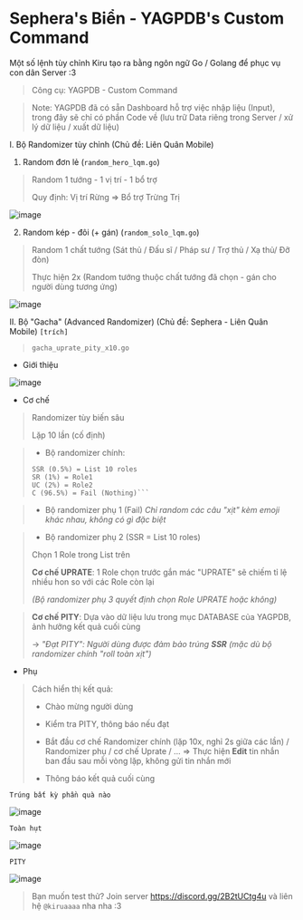 # Sephera's Biển - YAGPDB's Custom Command
Một số lệnh tùy chỉnh Kiru tạo ra bằng ngôn ngữ Go / Golang để phục vụ con dân Server :3 
> Công cụ: YAGPDB - Custom Command

> Note: YAGPDB đã có sẵn Dashboard hỗ trợ việc nhập liệu (Input), trong đây sẽ chỉ có phần Code về (lưu trữ Data riêng trong Server / xử lý dữ liệu / xuất dữ liệu)

I. Bộ Randomizer tùy chỉnh (Chủ đề: Liên Quân Mobile)
  1. Random đơn lẻ (`random_hero_lqm.go`)
> Random 1 tướng - 1 vị trí - 1 bổ trợ
> 
> Quy định: Vị trí Rừng => Bổ trợ Trừng Trị

![image](https://github.com/user-attachments/assets/71b88a97-6b9e-445a-88bf-bea8c884eef7)

  2. Random kép - đôi (+ gán) (`random_solo_lqm.go`)
> Random 1 chất tướng (Sát thủ / Đấu sĩ / Pháp sư / Trợ thủ / Xạ thủ/ Đỡ đòn)
>
> Thực hiện 2x (Random tướng thuộc chất tướng đã chọn - gán cho người dùng tương ứng)

![image](https://github.com/user-attachments/assets/d8957c33-b0fb-4107-b8d0-9e857c54b965)


II. Bộ "Gacha" (Advanced Randomizer) (Chủ đề: Sephera - Liên Quân Mobile) `[trích]`

> `gacha_uprate_pity_x10.go` 

- Giới thiệu

![image](https://github.com/user-attachments/assets/0807bdc7-ea94-46c7-8fba-567192567fb3)

- Cơ chế
> Randomizer tùy biến sâu
> 
> Lặp 10 lần (cố định)

> - Bộ randomizer chính:
>
> ```Banner S (0.5% / 1% / 2% / 96.5%)
> SSR (0.5%) = List 10 roles
> SR (1%) = Role1
> UC (2%) = Role2
> C (96.5%) = Fail (Nothing)```

> - Bộ randomizer phụ 1 (Fail)
> *Chỉ random các câu "xịt" kèm emoji khác nhau, không có gì đặc biệt*

> - Bộ randomizer phụ 2 (SSR = List 10 roles)
>
> Chọn 1 Role trong List trên
>
> **Cơ chế UPRATE**: 1 Role chọn trước gắn mác "UPRATE" sẽ chiếm tỉ lệ nhiều hon so với các Role còn lại
>
> *(Bộ randomizer phụ 3 quyết định chọn Role UPRATE hoặc không)*

> **Cơ chế PITY**: Dựa vào dữ liệu lưu trong mục DATABASE của YAGPDB, ảnh hưởng kết quả cuối cùng
>
> -> *"Đạt PITY": Người dùng được đảm bảo trúng **SSR** (mặc dù bộ randomizer chính "roll toàn xịt")*

- Phụ
> Cách hiển thị kết quả:
>
> - Chào mừng người dùng
>
> - Kiểm tra PITY, thông báo nếu đạt
>
> - Bắt đầu cơ chế Randomizer chính (lặp 10x, nghỉ 2s giữa các lần) / Randomizer phụ / cơ chế Uprate / ... => Thực hiện **Edit** tin nhắn ban đầu sau mỗi vòng lặp, không gửi tin nhắn mới  
>
> - Thông báo kết quả cuối cùng

`Trúng bất kỳ phần quà nào`

![image](https://github.com/user-attachments/assets/4fb3aeb5-1730-48f1-9539-c119de07d4da)

`Toàn hụt`

![image](https://github.com/user-attachments/assets/f4643dfc-8cd5-4981-806c-cd949787d73c)

`PITY`

![image](https://github.com/user-attachments/assets/518a1e84-bf22-4847-a426-b9370daba3ab)

> Bạn muốn test thử? Join server https://discord.gg/2B2tUCtg4u và liên hệ `@kiruaaaa` nha nha :3 
